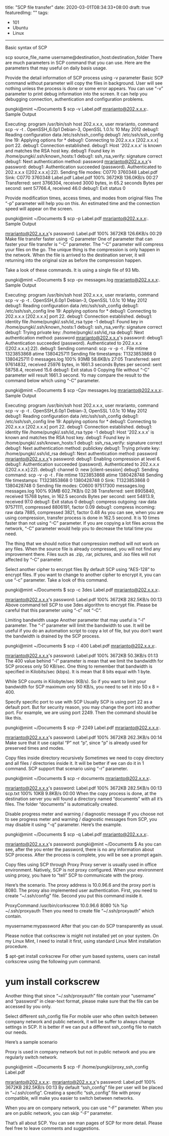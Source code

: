title: "SCP file transfer"
date: 2020-03-01T08:34:33+08:00
draft: true
featuredImg: ""
tags: 
  - 101
  - Ubuntu
  - Linux
---

Basic syntax of SCP

scp source_file_name username@destination_host:destination_folder
There are much parameters in SCP command that you can use. Here are the parameters that may useful on daily basis usage.

Provide the detail information of SCP process using -v parameter
Basic SCP command without parameter will copy the files in background. User will see nothing unless the process is done or some error appears. You can use “-v” parameter to print debug information into the screen. It can help you debugging connection, authentication and configuration problems.

pungki@mint ~/Documents $ scp -v Label.pdf mrarianto@202.x.x.x:.
Sample Output

Executing: program /usr/bin/ssh host 202.x.x.x, user mrarianto, command scp -v -t .
OpenSSH_6.0p1 Debian-3, OpenSSL 1.0.1c 10 May 2012
debug1: Reading configuration data /etc/ssh/ssh_config
debug1: /etc/ssh/ssh_config line 19: Applying options for *
debug1: Connecting to 202.x.x.x [202.x.x.x] port 22.
debug1: Connection established.
debug1: Host '202.x.x.x' is known and matches the RSA host key.
debug1: Found key in /home/pungki/.ssh/known_hosts:1
debug1: ssh_rsa_verify: signature correct
debug1: Next authentication method: password
mrarianto@202.x.x.x's password:
debug1: Authentication succeeded (password).
Authenticated to 202.x.x.x ([202.x.x.x]:22).
Sending file modes: C0770 3760348 Label.pdf
Sink: C0770 3760348 Label.pdf
Label.pdf 100% 3672KB 136.0KB/s 00:27
Transferred: sent 3766304, received 3000 bytes, in 65.2 seconds
Bytes per second: sent 57766.4, received 46.0
debug1: Exit status 0

Provide modification times, access times, and modes from original files
The “-p” parameter will help you on this. An estimated time and the connection speed will appear on the screen.

pungki@mint ~/Documents $ scp -p Label.pdf mrarianto@202.x.x.x:.
Sample Output

mrarianto@202.x.x.x's password:
Label.pdf 100% 3672KB 126.6KB/s 00:29
Make file transfer faster using -C parameter
One of parameter that can faster your file transfer is “-C” parameter. The “-C” parameter will compress your files on the go. The unique thing is the compression is only happen in the network. When the file is arrived to the destination server, it will returning into the original size as before the compression happen.

Take a look of these commands. It is using a single file of 93 Mb.

pungki@mint ~/Documents $ scp -pv messages.log mrarianto@202.x.x.x:.
Sample Output

Executing: program /usr/bin/ssh host 202.x.x.x, user mrarianto, command scp -v -p -t .
OpenSSH_6.0p1 Debian-3, OpenSSL 1.0.1c 10 May 2012
debug1: Reading configuration data /etc/ssh/ssh_config
debug1: /etc/ssh/ssh_config line 19: Applying options for *
debug1: Connecting to 202.x.x.x [202.x.x.x] port 22.
debug1: Connection established.
debug1: identity file /home/pungki/.ssh/id_rsa type -1
debug1: Found key in /home/pungki/.ssh/known_hosts:1
debug1: ssh_rsa_verify: signature correct
debug1: Trying private key: /home/pungki/.ssh/id_rsa
debug1: Next authentication method: password
mrarianto@202.x.x.x's password:
debug1: Authentication succeeded (password).
Authenticated to 202.x.x.x ([202.x.x.x]:22).
debug1: Sending command: scp -v -p -t .
File mtime 1323853868 atime 1380425711
Sending file timestamps: T1323853868 0 1380425711 0
messages.log 100% 93MB 58.6KB/s 27:05
Transferred: sent 97614832, received 25976 bytes, in 1661.3 seconds
Bytes per second: sent 58758.4, received 15.6
debug1: Exit status 0
Copying file without “-C” parameter will result 1661.3 second. Yo may compare the result to the command below which using “-C” parameter.

pungki@mint ~/Documents $ scp -Cpv messages.log mrarianto@202.x.x.x:.
Sample Output

Executing: program /usr/bin/ssh host 202.x.x.x, user mrarianto, command scp -v -p -t .
OpenSSH_6.0p1 Debian-3, OpenSSL 1.0.1c 10 May 2012
debug1: Reading configuration data /etc/ssh/ssh_config
debug1: /etc/ssh/ssh_config line 19: Applying options for *
debug1: Connecting to 202.x.x.x [202.x.x.x] port 22.
debug1: Connection established.
debug1: identity file /home/pungki/.ssh/id_rsa type -1
debug1: Host '202.x.x.x' is known and matches the RSA host key.
debug1: Found key in /home/pungki/.ssh/known_hosts:1
debug1: ssh_rsa_verify: signature correct
debug1: Next authentication method: publickey
debug1: Trying private key: /home/pungki/.ssh/id_rsa
debug1: Next authentication method: password
mrarianto@202.x.x.x's password:
debug1: Enabling compression at level 6.
debug1: Authentication succeeded (password).
Authenticated to 202.x.x.x ([202.x.x.x]:22).
debug1: channel 0: new [client-session]
debug1: Sending command: scp -v -p -t .
File mtime 1323853868 atime 1380428748
Sending file timestamps: T1323853868 0 1380428748 0
Sink: T1323853868 0 1380428748 0
Sending file modes: C0600 97517300 messages.log
messages.log 100% 93MB 602.7KB/s 02:38
Transferred: sent 8905840, received 15768 bytes, in 162.5 seconds
Bytes per second: sent 54813.9, received 97.0
debug1: Exit status 0
debug1: compress outgoing: raw data 97571111, compressed 8806191, factor 0.09
debug1: compress incoming: raw data 7885, compressed 3821, factor 0.48
As you can see, when you are using compression, transfer process is done in 162.5 second. It is 10 times faster than not using “-C” parameter. If you are copying a lot files across the network, “-C” parameter would help you to decrease the total time you need.

The thing that we should notice that compression method will not work on any files. When the source file is already compressed, you will not find any improvement there. Files such as .zip, .rar, pictures, and .iso files will not affected by “-C” parameter.

Select another cipher to encrypt files
By default SCP using “AES-128” to encrypt files. If you want to change to another cipher to encrypt it, you can use “-c” parameter. Take a look of this command.

pungki@mint ~/Documents $ scp -c 3des Label.pdf mrarianto@202.x.x.x:.

mrarianto@202.x.x.x's password:
Label.pdf 100% 3672KB 282.5KB/s 00:13
Above command tell SCP to use 3des algorithm to encrypt file. Please be careful that this parameter using “-c” not “-C“.

Limiting bandwidth usage
Another parameter that may useful is “-l” parameter. The “-l” parameter will limit the bandwidth to use. It will be useful if you do an automation script to copy a lot of file, but you don’t want the bandwidth is drained by the SCP process.

pungki@mint ~/Documents $ scp -l 400 Label.pdf mrarianto@202.x.x.x:.

mrarianto@202.x.x.x's password:
Label.pdf 100% 3672KB 50.3KB/s 01:13
The 400 value behind “-l” parameter is mean that we limit the bandwidth for SCP process only 50 KB/sec. One thing to remember that bandwidth is specified in Kilobits/sec (kbps). It is mean that 8 bits equal with 1 byte.

While SCP counts in Kilobyte/sec (KB/s). So if you want to limit your bandwidth for SCP maximum only 50 KB/s, you need to set it into 50 x 8 = 400.

Specify specific port to use with SCP
Usually SCP is using port 22 as a default port. But for security reason, you may change the port into another port. For example, we are using port 2249. Then the command should be like this.

pungki@mint ~/Documents $ scp -P 2249 Label.pdf mrarianto@202.x.x.x:.

mrarianto@202.x.x.x's password:
Label.pdf 100% 3672KB 262.3KB/s 00:14
Make sure that it use capital “P” not “p“, since “p” is already used for preserved times and modes.

Copy files inside directory recursively
Sometimes we need to copy directory and all files / directories inside it. It will be better if we can do it in 1 command. SCP support that scenario using “-r” parameter.

pungki@mint ~/Documents $ scp -r documents mrarianto@202.x.x.x:.

mrarianto@202.x.x.x's password:
Label.pdf 100% 3672KB 282.5KB/s 00:13
scp.txt 100% 10KB 9.8KB/s 00:00
When the copy process is done, at the destination server you will found a directory named “documents” with all it’s files. The folder “documents” is automatically created.

Disable progress meter and warning / diagnostic message
If you choose not to see progress meter and warning / diagnostic messages from SCP, you may disable it using “-q” parameter. Here’s the example.

pungki@mint ~/Documents $ scp -q Label.pdf mrarianto@202.x.x.x:.

mrarianto@202.x.x.x's password:
pungki@mint ~/Documents $
As you can see, after the you enter the password, there is no any information about SCP process. After the process is complete, you will be see a prompt again.

Copy files using SCP through Proxy
Proxy server is usually used in office environment. Natively, SCP is not proxy configured. When your environment using proxy, you have to “tell” SCP to communicate with the proxy.

Here’s the scenario. The proxy address is 10.0.96.6 and the proxy port is 8080. The proxy also implemented user authentication. First, you need to create “~/.ssh/config” file. Second you put this command inside it.

ProxyCommand /usr/bin/corkscrew 10.0.96.6 8080 %h %p ~/.ssh/proxyauth
Then you need to create file “~/.ssh/proxyauth” which contain.

myusername:mypassword
After that you can do SCP transparently as usual.

Please notice that corkscrew is might not installed yet on your system. On my Linux Mint, I need to install it first, using standard Linux Mint installation procedure.

$ apt-get install corkscrew
For other yum based systems, users can install corkscrew using the following yum command.

# yum install corkscrew
Another thing that since “~/.ssh/proxyauth” file contain your “username” and “password” in clear-text format, please make sure that the file can be accessed by you only.

Select different ssh_config file
For mobile user who often switch between company network and public network, it will be suffer to always change settings in SCP. It is better if we can put a different ssh_config file to match our needs.

Here’s a sample scenario

Proxy is used in company network but not in public network and you are regularly switch network.

pungki@mint ~/Documents $ scp -F /home/pungki/proxy_ssh_config Label.pdf

mrarianto@202.x.x.x:.
mrarianto@202.x.x.x's password:
Label.pdf 100% 3672KB 282.5KB/s 00:13
By default “ssh_config” file per user will be placed in “~/.ssh/config“. Creating a specific “ssh_config” file with proxy compatible, will make you easier to switch between networks.

When you are on company network, you can use “-F” parameter. When you are on public network, you can skip “-F” parameter.

That’s all about SCP. You can see man pages of SCP for more detail. Please feel free to leave comments and suggestions.

